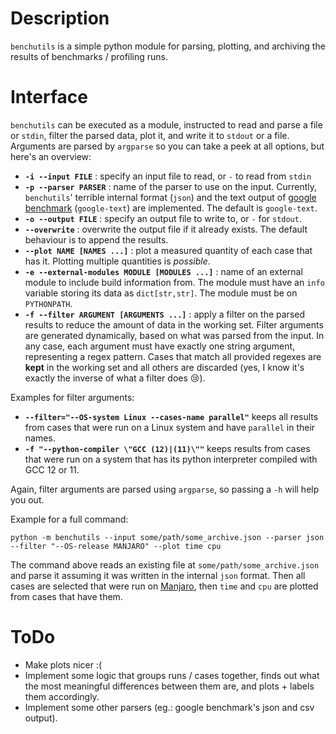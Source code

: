 # Description

```benchutils``` is a simple python module for parsing, plotting, and archiving the results of benchmarks / profiling runs.

# Interface

```benchutils``` can be executed as a module, instructed to read and parse a file or ```stdin```, filter the parsed data, plot it, and write it to ```stdout``` or a file. Arguments are parsed by ```argparse``` so you can take a peek at all options, but here's an overview:

- **```-i --input FILE```** : specify an input file to read, or ```-``` to read from ```stdin```
- **```-p --parser PARSER```** : name of the parser to use on the input. Currently, ```benchutils```' terrible internal format (```json```) and the text output of [google benchmark](https://github.com/google/benchmark) (```google-text```) are implemented. The default is ```google-text```.
- **```-o --output FILE```** : specify an output file to write to, or ```-``` for ```stdout```.
- **```--overwrite```** : overwrite the output file if it already exists. The default behaviour is to append the results.
- **```--plot NAME [NAMES ...]```** : plot a measured quantity of each case that has it. Plotting multiple quantities is *possible*.
- **```-e --external-modules MODULE [MODULES ...]```** : name of an external module to include build information from. The module must have an ```info``` variable storing its data as ```dict[str,str]```. The module must be on ```PYTHONPATH```.
- **```-f --filter ARGUMENT [ARGUMENTS ...]```** : apply a filter on the parsed results to reduce the amount of data in the working set. Filter arguments are generated dynamically, based on what was parsed from the input. In any case, each argument must have exactly one string argument, representing a regex pattern. Cases that match all provided regexes are **kept** in the working set and all others are discarded (yes, I know it's exactly the inverse of what a filter does 😢).

Examples for filter arguments:

- **```--filter="--OS-system Linux --cases-name parallel"```** keeps all results from cases that were run on a Linux system and have ```parallel``` in their names.
- **```-f "--python-compiler \"GCC (12)|(11)\""```** keeps results from cases that were run on a system that has its python interpreter compiled with GCC 12 or 11.

Again, filter arguments are parsed using ```argparse```, so passing a ```-h``` will help you out.

Example for a full command:
```
python -m benchutils --input some/path/some_archive.json --parser json --filter "--OS-release MANJARO" --plot time cpu
```

The command above reads an existing file at ```some/path/some_archive.json``` and parse it assuming it was written in the internal ```json``` format. Then all cases are selected that were run on [Manjaro](https://manjaro.org/), then ```time``` and ```cpu``` are plotted from cases that have them.

# ToDo

- Make plots nicer :(
- Implement some logic that groups runs / cases together, finds out what the most meaningful differences between them are, and plots + labels them accordingly.
- Implement some other parsers (eg.: google benchmark's json and csv output).
